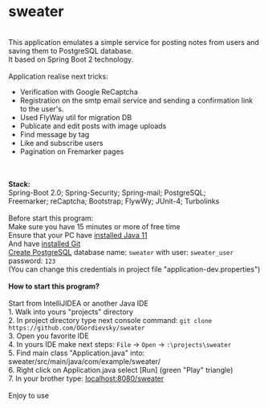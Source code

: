 # sweater
</br> This application emulates a simple service for posting notes from users and saving them to PostgreSQL database.
</br> It based on Spring Boot 2 technology.
</br> 
</br> Application realise next tricks:
* Verification with Google ReCaptcha
* Registration on the smtp email service and sending a confirmation link to the user's.
* Used FlyWay util for migration DB
* Publicate and edit posts with image uploads
* Find message by tag
* Like and subscribe users
* Pagination on Fremarker pages
</br>
</br> <b>Stack: </b>
</br> Spring-Boot 2.0; Spring-Security; Spring-mail; PostgreSQL;
</br> Freemarker; reCaptcha; Bootstrap; FlywWy; JUnit-4; Turbolinks
</br>
<br/>Before start this program:
<br/>Make sure you have 15 minutes or more of free time
<br/>Ensure that your PC have <a href="https://docs.oracle.com/en/java/javase/11/install/overview-jdk-installation.html#GUID-8677A77F-231A-40F7-98B9-1FD0B48C346A">installed Java 11</a>
<br/>And have <a href="https://git-scm.com/book/en/v2/Getting-Started-Installing-Git">installed Git</a>
<br/><a href="https://www.postgresql.org/docs/current/tutorial-install.html">Create PostgreSQL</a> 
database name: <code>sweater</code> with user: <code>sweater_user</code> password: <code>123</code> 
<br/>(You can change this credentials in project file "application-dev.properties")
<br/>
<br/><b>How to start this program?</b>
<br/>  
<br/>Start from IntelliJIDEA or another Java IDE
<br/>1. Walk into yours "projects" directory
<br/>2. In project directory type next console command: <code>git clone https://github.com/OGordievsky/sweater</code>
<br/>3. Open you favorite IDE
<br/>4. In yours IDE make next steps: <code>File</code> -> <code>Open</code> -> <code>:\projects\sweater</code>
<br/>5. Find main class "Application.java" into: sweater/src/main/java/com/example/sweater/
<br/>6. Right click on Application.java select [Run] (green "Play" triangle)
<br/>7. In your brother type: <a href="http://localhost:8080/sweater">localhost:8080/sweater</a>
<br/>
<br/>Enjoy to use
